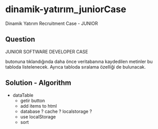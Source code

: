 # dinamik-yatırım_juniorCase

Dinamik Yatırım Recruitment Case - JUNIOR

## Question

JUNIOR SOFTWARE DEVELOPER CASE

<!-- 1 Adım: Adaydan bir web sayfası yapması istenmektedir. Sayfanın üst tarafında bir Input bir tane de
'Gönder' butonu olacak. -->

<!-- Kullanıcı Input’a 1-50 arası bir rakam girebilecek. Kullanıcı bir rakam girip Gönder butonuna -->
<!-- tıkladığında girdiği rakam uzunluğunda 100 tane rastgele metin yaratılıp veritabanına kaydedilecek.
Rastgele yaratılacak metinler sadece Türkçe'deki küçük harflerden oluşabilecek. -->

<!-- 2. Adım: Oluşturulan web sayfasının alt tarafına bir tablo yapılacak. Tablonun üstünde bulunan 'Getir' -->
butonuna tıklandığında daha önce veritabanına kaydedilen metinler bu tabloda listelenecek. Ayrıca
tabloda sıralama özelliği de bulunacak.
<!-- Not: Error Handling önemlidir -->


## Solution - Algorithm

<!-- - form 
    - form reset onClick
    - formValidation and errorMessage
    - get userInput -->

<!-- - generator
    - length.userInput x 100 times
    - türkçe karakterler lowerCase -->
    

- dataTable 
    - getir button
    <!-- - add items to list -->
    - add items to html
    - database ? cache ? localstorage ? 
    - use localStorage
    - sort 
    

